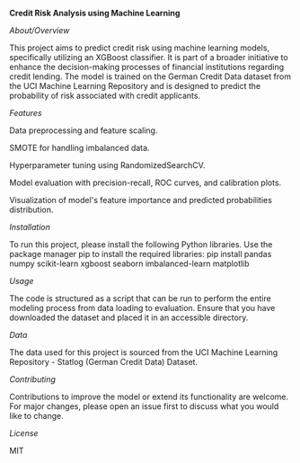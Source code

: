 **Credit Risk Analysis using Machine Learning**

*About/Overview*

This project aims to predict credit risk using machine learning models, specifically utilizing an XGBoost classifier. It is part of a broader initiative to enhance the decision-making processes of financial institutions regarding credit lending. The model is trained on the German Credit Data dataset from the UCI Machine Learning Repository and is designed to predict the probability of risk associated with credit applicants.

*Features*

Data preprocessing and feature scaling.

SMOTE for handling imbalanced data.

Hyperparameter tuning using RandomizedSearchCV.

Model evaluation with precision-recall, ROC curves, and calibration plots.

Visualization of model's feature importance and predicted probabilities distribution.

*Installation*

To run this project, please install the following Python libraries. Use the package manager pip to install the required libraries:
pip install pandas numpy scikit-learn xgboost seaborn imbalanced-learn matplotlib

*Usage*

The code is structured as a script that can be run to perform the entire modeling process from data loading to evaluation. Ensure that you have downloaded the dataset and placed it in an accessible directory.

*Data*

The data used for this project is sourced from the UCI Machine Learning Repository - Statlog (German Credit Data) Dataset.

*Contributing*

Contributions to improve the model or extend its functionality are welcome. For major changes, please open an issue first to discuss what you would like to change.

*License*

MIT


